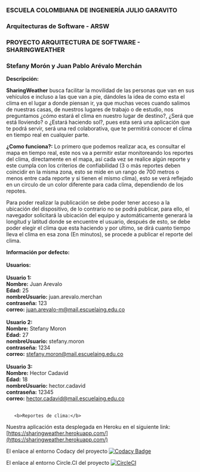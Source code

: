 ### ESCUELA COLOMBIANA DE INGENIERÍA JULIO GARAVITO
### Arquitecturas de Software - ARSW
### PROYECTO ARQUITECTURA DE SOFTWARE - SHARINGWEATHER
### Stefany Morón y Juan Pablo Arévalo Merchán


<b>Descripción:</b>

<b>SharingWeather</b> busca facilitar la movilidad de las personas que van en sus vehículos e incluso a las que van a pie, dándoles la idea de como esta el clima en el lugar a donde piensan ir, ya que  muchas veces cuando salimos de nuestras casas, de nuestros lugares de trabajo o de estudio, nos preguntamos ¿cómo estará el clima en nuestro lugar de destino?, ¿Será que está lloviendo? o ¿Estará haciendo sol?, pues esta será una aplicación que te podrá servir, será una red colaborativa, que te permitirá conocer el clima en tiempo real en cualquier parte.

<b>¿Como funciona?:</b>
Lo primero que podemos realizar aca, es consultar el mapa en tiempo real, este nos va a permitir estar monitoreando los reportes del clima, directamente en el mapa, así cada vez se realice algún reporte y este cumpla con los criterios de confiabilidad (3 o más reportes deben coincidir en la misma zona, esto se mide en un rango de 700 metros o menos entre cada reporte y si tienen el mismo clima), esto se verá reflejado en un circulo de un color diferente para cada clima, dependiendo de los repotes.

Para poder realizar la publicación se debe poder tener acceso a la ubicación del dispositivo, de lo contrario no se podrá publicar, para ello, el navegador solicitará la ubicación del equipo y automáticamente generará la longitud y latitud donde se encuentre el usuario, después de esto, se debe poder elegir el clima que esta haciendo y por ultimo, se dirá cuanto tiempo lleva el clima en esa zona (En minutos), se procede a publicar el reporte del clima.

<b>Información por defecto:</b><br><br>
       <b>Usuarios:</b><br><br>
          <b>Usuario 1:</b><br>
              <b>Nombre:</b> Juan Arevalo<br>
              <b>Edad:</b> 25<br>
              <b>nombreUsuario:</b> juan.arevalo.merchan<br>
              <b>contraseña:</b> 123<br>
              <b>correo:</b> juan.arevalo-m@mail.escuelaing.edu.co<br><br>
          <b>Usuario 2:</b><br>
              <b>Nombre:</b> Stefany Moron<br>
              <b>Edad:</b> 27<br>
              <b>nombreUsuario:</b> stefany.moron<br>
              <b>contraseña:</b> 1234<br>
              <b>correo:</b> stefany.moron@mail.escuelaing.edu.co<br><br>
         <b> Usuario 3:</b><br>
              <b>Nombre:</b> Hector Cadavid<br>
              <b>Edad:</b> 18<br>
              <b>nombreUsuario:</b> hector.cadavid<br>
              <b>contraseña:</b> 12345<br>
              <b>correo:</b> hector.cadavid@mail.escuelaing.edu.co<br><br>
              
              
       <b>Reportes de clima:</b>
              
              
Nuestra aplicación esta desplegada en Heroku en el siguiente link: [https://sharingweather.herokuapp.com/](https://sharingweather.herokuapp.com/)

El enlace al entorno Codacy del proyecto [![Codacy Badge](https://api.codacy.com/project/badge/Grade/cc5e54277354433084212f5e7e0997ef)](https://www.codacy.com/app/JuanPabloArevalo/ARSWProyecto?utm_source=github.com&amp;utm_medium=referral&amp;utm_content=JuanPabloArevalo/ARSWProyecto&amp;utm_campaign=Badge_Grade)

El enlace al entorno Circle.CI del proyecto [![CircleCI](https://circleci.com/gh/JuanPabloArevalo/ARSWProyecto.svg?style=svg)](https://circleci.com/gh/JuanPabloArevalo/ARSWProyecto)



